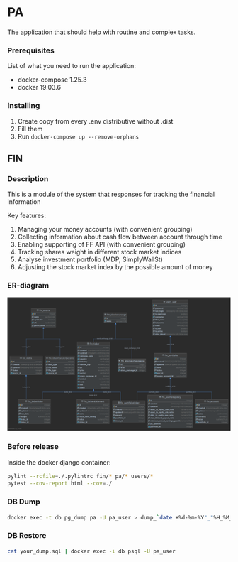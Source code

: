 # PA

The application that should help with routine and complex tasks.

### Prerequisites

List of what you need to run the application:

* docker-compose 1.25.3
* docker 19.03.6

### Installing

1. Create copy from every .env distributive without .dist
2. Fill them
3. Run `docker-compose up --remove-orphans`

## FIN

### Description

This is a module of the system that responses for tracking the financial information

Key features:

1. Managing your money accounts (with convenient grouping)
2. Collecting information about cash flow between account through time
3. Enabling supporting of FF API (with convenient grouping)
4. Tracking shares weight in different stock market indices
5. Analyse investment portfolio (MDP, SimplyWallSt)
6. Adjusting the stock market index by the possible amount of money

### ER-diagram

![ER-diagram](public.png)

### Before release

Inside the docker django container:

```bash
pylint --rcfile=./.pylintrc fin/* pa/* users/*
pytest --cov-report html --cov=./
```

### DB Dump

```bash
docker exec -t db pg_dump pa -U pa_user > dump_`date +%d-%m-%Y"_"%H_%M_%S`.sql
```

### DB Restore

```bash
cat your_dump.sql | docker exec -i db psql -U pa_user
```